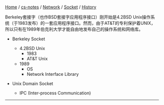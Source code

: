 [Home](https://mengxianbin.github.io) /
[cs-notes](https://mengxianbin.github.io/cs-notes/site) /
[Network](https://mengxianbin.github.io/cs-notes/site/Network) /
[Socket](https://mengxianbin.github.io/cs-notes/site/Network/Socket) /
[History](https://mengxianbin.github.io/cs-notes/site/Network/Socket/History)

Berkeley套接字（也作BSD套接字应用程序接口）刚开始是4.2BSD Unix操作系统（于1983发布）的一套应用程序接口。然而，由于AT&T的专利保护着UNIX，所以只有在1989年伯克利大学才能自由地发布自己的操作系统和网络库。

* Berkeley Socket
    * 4.2BSD Unix
        * 1983
        * AT&T Unix
    * 1989
        * OS
        * Network Interface Library

* Unix Domain Socket
    * IPC (Inter-process Communication)

---
